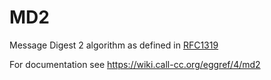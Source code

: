 # MD2

Message Digest 2 algorithm as defined in [RFC1319](https://ietf.org/rfc/rfc1319.txt)

For documentation see https://wiki.call-cc.org/eggref/4/md2
